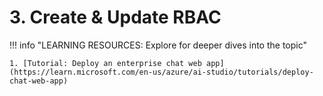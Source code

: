 # 3. Create & Update RBAC

!!! info "LEARNING RESOURCES: Explore for deeper dives into the topic"

    1. [Tutorial: Deploy an enterprise chat web app](https://learn.microsoft.com/en-us/azure/ai-studio/tutorials/deploy-chat-web-app)